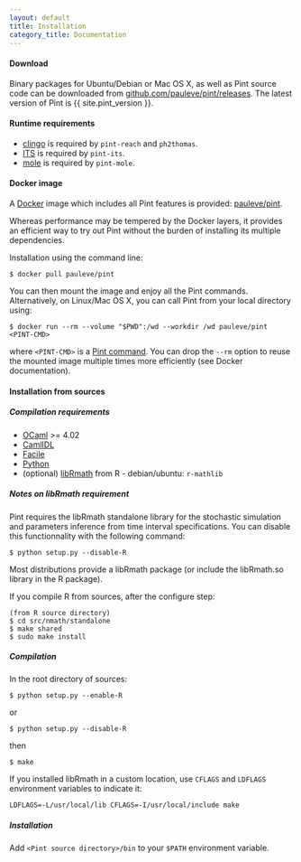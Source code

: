 ```yaml
---
layout: default
title: Installation
category_title: Documentation
---
```


#### Download

Binary packages for Ubuntu/Debian or Mac OS X, as well as Pint source code can be downloaded
from [github.com/pauleve/pint/releases](https://github.com/pauleve/pint/releases/).
The latest version of Pint is {{ site.pint_version }}.


#### Runtime requirements

- [clingo](http://sourceforge.net/projects/potassco/files/clingo/) is required by `pint-reach` and `ph2thomas`.
- [ITS](http://ddd.lip6.fr/itstools.php) is required by `pint-its`.
- [mole](http://www.lsv.ens-cachan.fr/~schwoon/tools/mole) is required by
  `pint-mole`.


#### Docker image

A [Docker](http://docker.com/) image which includes all Pint features is
provided: [pauleve/pint](https://hub.docker.com/r/pauleve/pint/).

Whereas performance may be tempered by the Docker layers, it provides an
efficient way to try out Pint without the burden of installing its multiple
dependencies.

Installation using the command line:

    $ docker pull pauleve/pint


You can then mount the image and enjoy all the Pint commands.
Alternatively, on Linux/Mac OS X, you can call Pint from your local directory
using:

	$ docker run --rm --volume "$PWD":/wd --workdir /wd pauleve/pint <PINT-CMD>

where `<PINT-CMD>` is a [Pint command](https://loicpauleve.name/pint/doc/usage.html).
You can drop the `--rm` option to reuse the mounted image multiple times more
efficiently (see Docker documentation).


#### Installation from sources

##### Compilation requirements

- [OCaml](http://caml.inria.fr) >= 4.02
- [CamlIDL](http://caml.inria.fr/pub/old_caml_site/camlidl/)
- [Facile](http://www.recherche.enac.fr/opti/facile/distrib)
- [Python](http://python.org)
- (optional) [libRmath](http://www.r-project.org) from R - debian/ubuntu: `r-mathlib`


##### Notes on libRmath requirement

Pint requires the libRmath standalone library for the stochastic simulation and parameters
inference from time interval specifications.
You can disable this functionnality with the following command:

	$ python setup.py --disable-R

Most distributions provide a libRmath package (or include the libRmath.so library in the R package).

If you compile R from sources, after the configure step:

	(from R source directory)
	$ cd src/nmath/standalone
	$ make shared
	$ sudo make install


##### Compilation

In the root directory of sources:

	$ python setup.py --enable-R

or

	$ python setup.py --disable-R

then

	$ make

If you installed libRmath in a custom location, use `CFLAGS` and `LDFLAGS` environment variables to indicate it:

	LDFLAGS=-L/usr/local/lib CFLAGS=-I/usr/local/include make

##### Installation

Add `<Pint source directory>/bin` to your `$PATH` environment variable.


